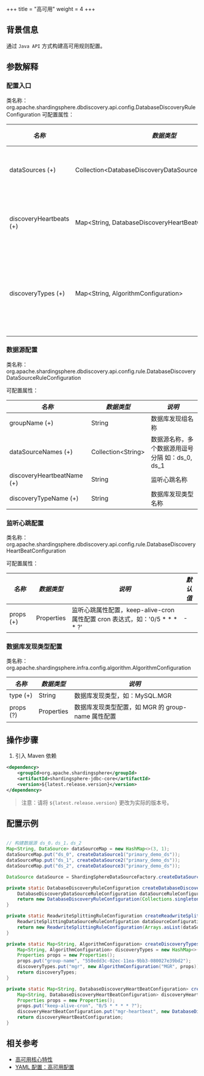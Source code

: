 +++
title = "高可用"
weight = 4
+++

## 背景信息

通过 `Java API` 方式构建高可用规则配置。

## 参数解释

### 配置入口

类名称：org.apache.shardingsphere.dbdiscovery.api.config.DatabaseDiscoveryRuleConfiguration
可配置属性：

| *名称*                   | *数据类型*                                                  | *说明*           |
| ----------------------- | ---------------------------------------------------------- | --------------- |
| dataSources (+)         | Collection\<DatabaseDiscoveryDataSourceRuleConfiguration\> | 数据源配置        |
| discoveryHeartbeats (+) | Map\<String, DatabaseDiscoveryHeartBeatConfiguration\>     | 监听心跳配置      |
| discoveryTypes (+)      | Map\<String, AlgorithmConfiguration\>                      | 数据库发现类型配置 |

### 数据源配置

类名称：org.apache.shardingsphere.dbdiscovery.api.config.rule.DatabaseDiscoveryDataSourceRuleConfiguration

可配置属性：

| *名称*                     | *数据类型*             | *说明*                                     |
| -------------------------- | -------------------- | ----------------------------------------- |
| groupName (+)              | String               | 数据库发现组名称                             |
| dataSourceNames (+)        | Collection\<String\> | 数据源名称，多个数据源用逗号分隔 如：ds_0, ds_1  |
| discoveryHeartbeatName (+) | String               | 监听心跳名称                                |
| discoveryTypeName (+)      | String               | 数据库发现类型名称                           |

### 监听心跳配置

类名称：org.apache.shardingsphere.dbdiscovery.api.config.rule.DatabaseDiscoveryHeartBeatConfiguration

可配置属性：

| *名称*     | *数据类型*  | *说明*                                                                | *默认值* |
| --------- | ---------- | -------------------------------------------------------------------- | ------- |
| props (+) | Properties | 监听心跳属性配置，keep-alive-cron 属性配置 cron 表达式，如：'0/5 * * * * ?' | -       |

### 数据库发现类型配置

类名称：org.apache.shardingsphere.infra.config.algorithm.AlgorithmConfiguration

| *名称*     | *数据类型*  | *说明*                                       |
| --------- | ---------- | ------------------------------------------- |
| type (+)  | String     | 数据库发现类型，如：MySQL.MGR                   |
| props (?) | Properties | 数据库发现类型配置，如 MGR 的 group-name 属性配置 |

## 操作步骤

1. 引入 Maven 依赖

```xml
<dependency>
    <groupId>org.apache.shardingsphere</groupId>
    <artifactId>shardingsphere-jdbc-core</artifactId>
    <version>${latest.release.version}</version>
</dependency>
```
> 注意：请将 `${latest.release.version}` 更改为实际的版本号。
> 
## 配置示例

```java

// 构建数据源 ds_0，ds_1，ds_2
Map<String, DataSource> dataSourceMap = new HashMap<>(3, 1);
dataSourceMap.put("ds_0", createDataSource1("primary_demo_ds"));
dataSourceMap.put("ds_1", createDataSource2("primary_demo_ds"));
dataSourceMap.put("ds_2", createDataSource3("primary_demo_ds"));

DataSource dataSource = ShardingSphereDataSourceFactory.createDataSource("database_discovery_db", dataSourceMap, Arrays.asList(createDatabaseDiscoveryConfiguration(), createReadwriteSplittingConfiguration()), null);

private static DatabaseDiscoveryRuleConfiguration createDatabaseDiscoveryConfiguration() {
    DatabaseDiscoveryDataSourceRuleConfiguration dataSourceRuleConfiguration = new DatabaseDiscoveryDataSourceRuleConfiguration("readwrite_ds", Arrays.asList("ds_0, ds_1, ds_2"), "mgr-heartbeat", "mgr");
    return new DatabaseDiscoveryRuleConfiguration(Collections.singleton(dataSourceRuleConfiguration), createDiscoveryHeartbeats(), createDiscoveryTypes());
}

private static ReadwriteSplittingRuleConfiguration createReadwriteSplittingConfiguration() {
    ReadwriteSplittingDataSourceRuleConfiguration dataSourceConfiguration1 = new ReadwriteSplittingDataSourceRuleConfiguration("replica_ds", new DynamicReadwriteSplittingStrategyConfiguration("readwrite_ds", true), "");
    return new ReadwriteSplittingRuleConfiguration(Arrays.asList(dataSourceConfiguration1), Collections.emptyMap());
}

private static Map<String, AlgorithmConfiguration> createDiscoveryTypes() {
    Map<String, AlgorithmConfiguration> discoveryTypes = new HashMap<>(1， 1);
    Properties props = new Properties();
    props.put("group-name", "558edd3c-02ec-11ea-9bb3-080027e39bd2");
    discoveryTypes.put("mgr", new AlgorithmConfiguration("MGR", props));
    return discoveryTypes;
}

private static Map<String, DatabaseDiscoveryHeartBeatConfiguration> createDiscoveryHeartbeats() {
    Map<String, DatabaseDiscoveryHeartBeatConfiguration> discoveryHeartBeatConfiguration = new HashMap<>(1， 1);
    Properties props = new Properties();
    props.put("keep-alive-cron", "0/5 * * * * ?");
    discoveryHeartBeatConfiguration.put("mgr-heartbeat", new DatabaseDiscoveryHeartBeatConfiguration(props));
    return discoveryHeartBeatConfiguration;
}
```
## 相关参考

- [高可用核心特性](/cn/features/ha/)
- [YAML 配置：高可用配置](/cn/user-manual/shardingsphere-jdbc/yaml-config/rules/ha/)
